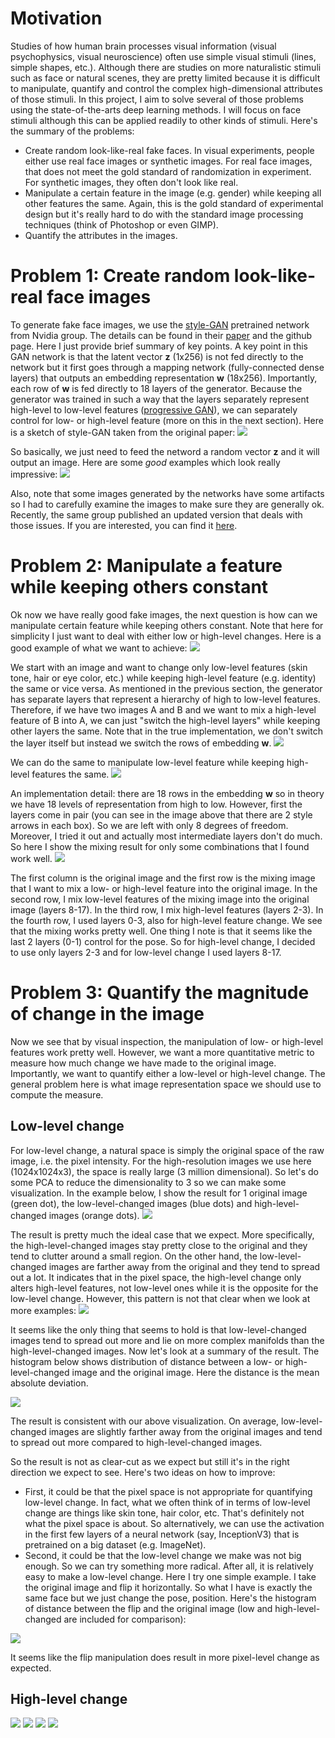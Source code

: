 # Motivation
Studies of how human brain processes visual information (visual psychophysics, visual neuroscience) often use simple visual stimuli (lines, simple shapes, etc.). Although there are studies on more naturalistic stimuli such as face or natural scenes, they are pretty limited because it is difficult to manipulate, quantify and control the complex high-dimensional attributes of those stimuli. In this project, I aim to solve several of those problems using the state-of-the-arts deep learning methods. I will focus on face stimuli although this can be applied readily to other kinds of stimuli. Here's the summary of the problems:
* Create random look-like-real fake faces. In visual experiments, people either use real face images or synthetic images. For real face images, that does not meet the gold standard of randomization in experiment. For synthetic images, they often don't look like real.
* Manipulate a certain feature in the image (e.g. gender) while keeping all other features the same. Again, this is the gold standard of experimental design but it's really hard to do with the standard image processing techniques (think of Photoshop or even GIMP).
* Quantify the attributes in the images.

# Problem 1: Create random look-like-real face images
To generate fake face images, we use the [style-GAN](https://github.com/NVlabs/stylegan) pretrained network from Nvidia group. The details can be found in their [paper](https://arxiv.org/abs/1812.04948) and the github page. Here I just provide brief summary of key points. A key point in this GAN network is that the latent vector **z** (1x256) is not fed directly to the network but it first goes through a mapping network (fully-connected dense layers) that outputs an embedding representation **w** (18x256). Importantly, each row of **w** is fed directly to 18 layers of the generator. Because the generator was trained in such a way that the layers separately represent high-level to low-level features ([progressive GAN](https://arxiv.org/abs/1710.10196)), we can separately control for low- or high-level feature (more on this in the next section). Here is a sketch of style-GAN taken from the original paper: 
![](/figures/stylegan_base.PNG)

So basically, we just need to feed the netword a random vector **z** and it will output an image. Here are some *good* examples which look really impressive:
![](/figures/example-fake-face.png)

Also, note that some images generated by the networks have some artifacts so I had to carefully examine the images to make sure they are generally ok. Recently, the same group published an updated version that deals with those issues. If you are interested, you can find it [here](https://github.com/NVlabs/stylegan2).

# Problem 2: Manipulate a feature while keeping others constant
Ok now we have really good fake images, the next question is how can we manipulate certain feature while keeping others constant. Note that here for simplicity I just want to deal with either low or high-level changes. Here is a good example of what we want to achieve:
![](/figures/face_manipulation.PNG)

We start with an image and want to change only low-level features (skin tone, hair or eye color, etc.) while keeping high-level feature (e.g. identity) the same or vice versa. As mentioned in the previous section, the generator has separate layers that represent a hierarchy of high to low-level features. Therefore, if we have two images A and B and we want to mix a high-level feature of B into A, we can just "switch the high-level layers" while keeping other layers the same. Note that in the true implementation, we don't switch the layer itself but instead we switch the rows of embedding **w**.
![](/figures/stylegan_high.PNG)

We can do the same to manipulate low-level feature while keeping high-level features the same.
![](/figures/stylegan_low.PNG)

An implementation detail: there are 18 rows in the embedding **w** so in theory we have 18 levels of representation from high to low. However, first the layers come in pair (you can see in the image above that there are 2 style arrows in each box). So we are left with only 8 degrees of freedom. Moreover, I tried it out and actually most intermediate layers don't do much. So here I show the mixing result for only some combinations that I found work well. 
![](/figures/example_face_mixing.png)

The first column is the original image and the first row is the mixing image that I want to mix a low- or high-level feature into the original image. In the second row, I mix low-level features of the mixing image into the original image (layers 8-17). In the third row, I mix high-level features (layers 2-3). In the fourth row, I used layers 0-3, also for high-level feature change. We see that the mixing works pretty well. One thing I note is that it seems like the last 2 layers (0-1) control for the pose. So for high-level change, I decided to use only layers 2-3 and for low-level change I used layers 8-17.

# Problem 3: Quantify the magnitude of change in the image
Now we see that by visual inspection, the manipulation of low- or high-level features work pretty well. However, we want a more quantitative metric to measure how much change we have made to the original image. Importantly, we want to quantify either a low-level or high-level change. The general problem here is what image representation space we should use to compute the measure. 

## Low-level change
For low-level change, a natural space is simply the original space of the raw image, i.e. the pixel intensity. For the high-resolution images we use here (1024x1024x3), the space is really large (3 million dimensional). So let's do some PCA to reduce the dimensionality to 3 so we can make some visualization. In the example below, I show the result for 1 original image (green dot), the low-level-changed images (blue dots) and high-level-changed images (orange dots).
![](/figures/example_pixelDiff_pca.png)

The result is pretty much the ideal case that we expect. More specifically, the high-level-changed images stay pretty close to the original and they tend to clutter around a small region. On the other hand, the low-level-changed images are farther away from the original and they tend to spread out a lot. It indicates that in the pixel space, the high-level change only alters high-level features, not low-level ones while it is the opposite for the low-level change. However, this pattern is not that clear when we look at more examples:
![](/figures/example_lowlevel_pca_more.png)

It seems like the only thing that seems to hold is that low-level-changed images tend to spread out more and lie on more complex manifolds than the high-level-changed images. Now let's look at a summary of the result. The histogram below shows distribution of distance between a low- or high-level-changed image and the original image. Here the distance is the mean absolute deviation.

![](/figures/l2_lowChange.png)

The result is consistent with our above visualization. On average, low-level-changed images are slightly farther away from the original images and tend to spread out more compared to high-level-changed images.

So the result is not as clear-cut as we expect but still it's in the right direction we expect to see. Here's two ideas on how to improve:
* First, it could be that the pixel space is not appropriate for quantifying low-level change. In fact, what we often think of in terms of low-level change are things like skin tone, hair color, etc. That's definitely not what the pixel space is about. So alternatively, we can use the activation in the first few layers of a neural network (say, InceptionV3) that is pretrained on a big dataset (e.g. ImageNet).
* Second, it could be that the low-level change we make was not big enough. So we can try something more radical. After all, it is relatively easy to make a low-level change. Here I try one simple example. I take the original image and flip it horizontally. So what I have is exactly the same face but we just change the pose, position. Here's the histogram of distance between the flip and the original image (low and high-level-changed are included for comparison):

![](/figures/histogram_low_high_flip.png)

It seems like the flip manipulation does result in more pixel-level change as expected.

## High-level change
![](/figures/facenet_architecture.PNG)
![](/figures/example_facenet_pca.png)
![](/figures/example_facenet_pca_more.png)
![](/figures/l2_highChange.png)




